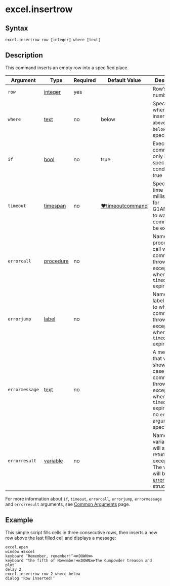# excel.insertrow

## Syntax

```G1ANT
excel.insertrow row ⟦integer⟧ where ⟦text⟧
```

## Description

This command inserts an empty row into a specified place.

| Argument | Type | Required | Default Value | Description |
| -------- | ---- | -------- | ------------- | ----------- |
| `row`          | [integer](G1ANT.Language/G1ANT.Language/Structures/IntegerStructure.md) | yes |  | Row’s number |
| `where`                 | [text](G1ANT.Language/G1ANT.Language/Structures/TextStructure.md) | no       | below                                                    | Specifies where to insert a row: `above` or `below` a specified row |
| `if`           | [bool](G1ANT.Language/G1ANT.Language/Structures/BooleanStructure.md) | no       | true                                                        | Executes the command only if a specified condition is true   |
| `timeout`      | [timespan](G1ANT.Language/G1ANT.Language/Structures/TimeSpanStructure.md) | no       | [♥timeoutcommand](G1ANT.Language/G1ANT.Addon.Core/Variables/TimeoutCommandVariable.md) | Specifies time in milliseconds for G1ANT.Robot to wait for the command to be executed |
| `errorcall`    | [procedure](G1ANT.Language/G1ANT.Language/Structures/ProcedureStructure.md) | no       |                                                             | Name of a procedure to call when the command throws an exception or when a given `timeout` expires |
| `errorjump`    | [label](G1ANT.Language/G1ANT.Language/Structures/LabelStructure.md) | no       |                                                             | Name of the label to jump to when the command throws an exception or when a given `timeout` expires |
| `errormessage` | [text](G1ANT.Language/G1ANT.Language/Structures/TextStructure.md) | no       |                                                             | A message that will be shown in case the command throws an exception or when a given `timeout` expires, and no `errorjump` argument is specified |
| `errorresult`  | [variable](G1ANT.Language/G1ANT.Language/Structures/VariableStructure.md) | no       |                                                             | Name of a variable that will store the returned exception. The variable will be of [error](G1ANT.Language/G1ANT.Language/Structures/ErrorStructure.md) structure  |

For more information about `if`, `timeout`, `errorcall`, `errorjump`, `errormessage` and `errorresult` arguments, see [Common Arguments](G1ANT.Manual/appendices/common-arguments.md) page.

## Example

This simple script fills cells in three consecutive rows, then inserts a new row above the last filled cell and displays a message:

```G1ANT
excel.open
window ✱Excel
keyboard ‴Remember, remember!‴⋘DOWN⋙
keyboard ‴the fifth of November⋘DOWN⋙The Gunpowder treason and plot‴
delay 2
excel.insertrow row 2 where below
dialog ‴Row inserted!‴
```

